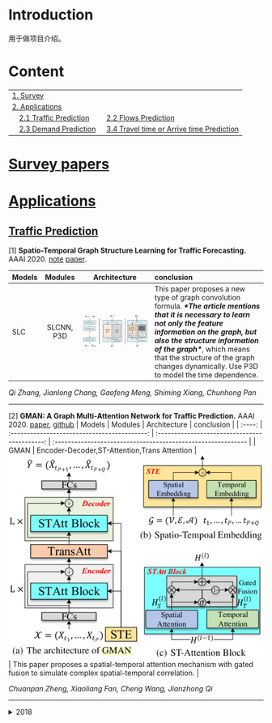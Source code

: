 # Introduction

用于做项目介绍。

# Content

<table>
<tr><td colspan="2"><a href="#survey-papers">1. Survey</a></td></tr> 
<tr><td colspan="2"><a href="#applications">2. Applications</a></td></tr> 
<tr>
    <td>&emsp;<a href="#traffic-prediction">2.1 Traffic Prediction</a></td>
    <td>&ensp;<a href="#flows-prediction">2.2 Flows Prediction</a></td>
</tr> 
<tr>
    <td>&emsp;<a href="#demand-prediction">2.3 Demand Prediction</a></td>
    <td>&ensp;<a href="#travel-time-or-arrive-time-prediction">3.4 Travel time or Arrive time Prediction</a></td>
</tr>
</table>

# [Survey papers](#content)



# [Applications](#content)

## [Traffic Prediction](#content)

[1] **Spatio-Temporal Graph Structure Learning for Traffic Forecasting.** AAAI 2020. [note](./papers/2020/AAAI/SLC/note.md) [paper](https://www.aaai.org/ojs/index.php/AAAI/article/view/5470).

| Models |  Modules   |                 Architecture                 | conclusion                                                   |
| :----- | :--------: | :------------------------------------------: | :----------------------------------------------------------- |
| SLC    | SLCNN, P3D | ![STGCN](./papers/2020/AAAI/SLC/img/SLC.png) | This paper proposes a new type of graph convolution formula. ***\*The article mentions that it is necessary to learn not only the feature information on the graph, but also the structure information of the graph\****, which means that the structure of the graph changes dynamically. Use P3D to model the time dependence. |

*Qi Zhang, Jianlong Chang, Gaofeng Meng, Shiming Xiang, Chunhong Pan*

---

[2] **GMAN: A Graph Multi-Attention Network for Traffic Prediction.** AAAI 2020. [paper](https://arxiv.org/pdf/1911.08415.pdf), [github](https://github.com/zhengchuanpan/GMAN)
| Models |                   Modules                    |                 Architecture                  | conclusion                                                   |
| :----: | :------------------------------------------: | :-------------------------------------------: | :----------------------------------------------------------- |
|  GMAN  | Encoder-Decoder,ST-Attention,Trans Attention | ![GMAN](./papers/2020/AAAI/GMAN/img/GMAN.png) | This paper proposes a spatial-temporal attention mechanism with gated fusion to simulate complex spatial-temporal correlation. |

*Chuanpan Zheng, Xiaoliang Fan, Cheng Wang, Jianzhong Qi*

---

<details><summary> 2018 </summary>
[3] **[Spatio-Temporal Graph Convolutional Networks: A Deep Learning Framework for Traffic Forecasting.](./papers/2018/IJCAI/STGCN)** IJCAI 2018. [note](./papers/2018/IJCAI/STGCN/note.md)** [paper](https://arxiv.org/pdf/1709.04875.pdf), [github](https://github.com/VeritasYin/STGCN_IJCAI-18).
  *Bing Yu, Haoteng Yin, Zhanxing Zhu*
<hr>
[4] **[Graph WaveNet for Deep Spatial-Temporal Graph Modeling.](./papers/2018/IJCAI/GWN)** IJCAI 2019. [note](./papers/2019/IJCAI/GWN/note.md) [paper](https://arxiv.org/abs/1906.00121), [github](https://github.com/nnzhan/Graph-WaveNet)
<hr>


## [Flows Prediction](#content)

## [Demand Prediction](#content)

## [Travel time or Arrive time Prediction](#content)


# Contributors

<a href="https://github.com/SuperSupeng"><img src="https://avatars2.githubusercontent.com/u/20471278?s=460&u=f62611f65c6c368293c0fd73b92aac7d7219b71&v=4" width=98px></img></a> <a href="https://github.com/Sylvia822"><img src="https://avatars0.githubusercontent.com/u/63226742?s=460&u=f8485c2378d4454cdedb483e35d9aa603e687e78&v=4" width=98px></img></a>

## LICENSE

<img alt="知识共享许可协议" src="https://camo.githubusercontent.com/75335faf011cd2856b147fa63e9ee383cc15a0a3/68747470733a2f2f696d672e736869656c64732e696f2f62616467652f6c6963656e73652d434325323042592d2d4e432d2d5341253230342e302d6c6967687467726579" data-canonical-src="https://img.shields.io/badge/license-CC%20BY--NC--SA%204.0-lightgrey" style="max-width:100%;">

本作品采用<a href="http://creativecommons.org/licenses/by-nc-sa/4.0/" rel="nofollow">知识共享署名-非商业性使用-相同方式共享 4.0 国际许可协议</a>进行许可。